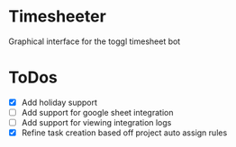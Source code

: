 # Timesheeter

Graphical interface for the toggl timesheet bot

# ToDos

- [x] Add holiday support
- [ ] Add support for google sheet integration
- [ ] Add support for viewing integration logs
- [x] Refine task creation based off project auto assign rules